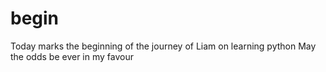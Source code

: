 # begin

Today marks the beginning of the journey of Liam on learning python
May the odds be ever in my favour
